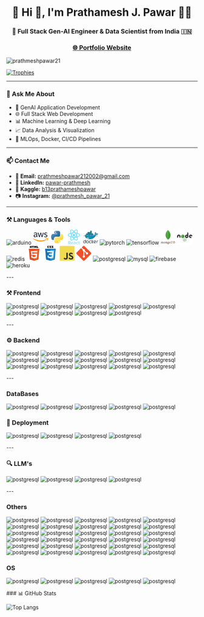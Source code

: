 <h1 align="center">🚀 Hi 👋, I'm Prathamesh J. Pawar 👨‍💻</h1>
<h3 align="center">🧠 Full Stack Gen-AI Engineer & Data Scientist from India 🇮🇳</h3>

<h3 align="center">
  <a href="https://prathameshpawar-mu.vercel.app/" target="_blank">🌐 Portfolio Website</a>
</h3>

<p align="left">
  <img src="https://komarev.com/ghpvc/?username=prathmeshpawar21&label=Profile%20views&color=0e75b6&style=flat" alt="prathmeshpawar21" />
</p>

<p align="left">
  <a href="https://github.com/ryo-ma/github-profile-trophy">
    <img src="https://github-profile-trophy.vercel.app/?username=prathmeshpawar21" alt="Trophies" />
  </a>
</p>

---

### 💬 Ask Me About
- 🤖 GenAI Application Development  
- 🌐 Full Stack Web Development  
- 📊 Machine Learning & Deep Learning  
- 📈 Data Analysis & Visualization  
- 🐳 MLOps, Docker, CI/CD Pipelines  

---

### 📫 Contact Me  
- 📧 **Email:** prathmeshpawar212002@gmail.com  
- 💼 **LinkedIn:** [pawar-prathmesh](https://linkedin.com/in/pawar-prathmesh)  
- 🧪 **Kaggle:** [b13prathameshpawar](https://kaggle.com/b13prathameshpawar)  
- 📷 **Instagram:** [@prathmesh_pawar_21](https://instagram.com/prathmesh_pawar_21)  

---

### ⚒️ Languages & Tools
<p align="left">
  <img src="https://cdn.worldvectorlogo.com/logos/arduino-1.svg" alt="arduino" width="40" height="40"/>
  <img src="https://raw.githubusercontent.com/devicons/devicon/master/icons/amazonwebservices/amazonwebservices-original-wordmark.svg" alt="aws" width="40" height="40"/>
  <img src="https://raw.githubusercontent.com/devicons/devicon/master/icons/python/python-original.svg" alt="python" width="40" height="40"/>
  <img src="https://raw.githubusercontent.com/devicons/devicon/master/icons/react/react-original-wordmark.svg" alt="react" width="40" height="40"/>
  <img src="https://raw.githubusercontent.com/devicons/devicon/master/icons/docker/docker-original-wordmark.svg" alt="docker" width="40" height="40"/>
  <img src="https://www.vectorlogo.zone/logos/pytorch/pytorch-icon.svg" alt="pytorch" width="40" height="40"/>
  <img src="https://www.vectorlogo.zone/logos/tensorflow/tensorflow-icon.svg" alt="tensorflow" width="40" height="40"/>
  <img src="https://raw.githubusercontent.com/devicons/devicon/master/icons/mongodb/mongodb-original-wordmark.svg" alt="mongodb" width="40" height="40"/>
  <img src="https://raw.githubusercontent.com/devicons/devicon/master/icons/nodejs/nodejs-original-wordmark.svg" alt="nodejs" width="40" height="40"/>
  <img src="https://www.vectorlogo.zone/logos/redis/redis-icon.svg" alt="redis" width="40" height="40"/>
  <img src="https://raw.githubusercontent.com/devicons/devicon/master/icons/html5/html5-original-wordmark.svg" alt="html5" width="40" height="40"/>
  <img src="https://raw.githubusercontent.com/devicons/devicon/master/icons/css3/css3-original-wordmark.svg" alt="css3" width="40" height="40"/>
  <img src="https://raw.githubusercontent.com/devicons/devicon/master/icons/javascript/javascript-original.svg" alt="javascript" width="40" height="40"/>
  <img src="https://raw.githubusercontent.com/devicons/devicon/master/icons/git/git-original.svg" alt="git" width="40" height="40"/>
  <img src="https://www.vectorlogo.zone/logos/postgresql/postgresql-icon.svg" alt="postgresql" width="40" height="40"/>
  <img src="https://www.vectorlogo.zone/logos/mysql/mysql-icon.svg" alt="mysql" width="40" height="40"/>
  <img src="https://www.vectorlogo.zone/logos/firebase/firebase-icon.svg" alt="firebase" width="40" height="40"/>
  <img src="https://icon.icepanel.io/Technology/svg/R-.svg" alt="heroku" width="40" height="40"/>
</p>
---

### ⚒️ Frontend
<p>
<img src="https://www.vectorlogo.zone/logos/vitejsdev/vitejsdev-icon.svg" alt="postgresql" width="40" height="40"/>
<img src="https://icon.icepanel.io/Technology/svg/AngularJS.svg" alt="postgresql" width="40" height="40"/>
<img src="https://icon.icepanel.io/Technology/svg/Rollup.js.svg" alt="postgresql" width="40" height="40"/>
<img src="https://icon.icepanel.io/Technology/svg/React-Bootstrap.svg" alt="postgresql" width="40" height="40"/>
<img src="https://icon.icepanel.io/Technology/svg/Streamlit.svg" alt="postgresql" width="40" height="40"/>
<img src="https://icon.icepanel.io/Technology/svg/Backbone.js.svg" alt="postgresql" width="40" height="40"/>
<img src="https://icon.icepanel.io/Technology/svg/jQuery.svg" alt="postgresql" width="40" height="40"/>
<img src="https://icon.icepanel.io/Technology/svg/Solid.js.svg" alt="postgresql" width="40" height="40"/>
<img src="https://icon.icepanel.io/Technology/svg/Bootstrap.svg" alt="postgresql" width="40" height="40"/>
</p>
---

### ⚙️ Backend
<p>
<img src="https://icon.icepanel.io/Technology/png-shadow-512/Django.png" alt="postgresql" width="40" height="40"/>
<img src="https://icon.icepanel.io/Technology/png-shadow-512/Flask.png" alt="postgresql" width="40" height="40"/>
<img src="https://icon.icepanel.io/Technology/svg/FastAPI.svg" alt="postgresql" width="40" height="40"/>
<img src="https://icon.icepanel.io/Technology/svg/TensorFlow.svg" alt="postgresql" width="40" height="40"/>
<img src="https://icon.icepanel.io/Technology/svg/PyTorch.svg" alt="postgresql" width="40" height="40"/>
<img src="https://icon.icepanel.io/Technology/svg/Spring.svg" alt="postgresql" width="40" height="40"/>
<img src="https://icon.icepanel.io/Technology/svg/Node.js.svg" alt="postgresql" width="40" height="40"/>
<img src="https://icon.icepanel.io/Technology/png-shadow-512/Next.js.png" alt="postgresql" width="40" height="40"/>
<img src="https://icon.icepanel.io/Technology/svg/NGINX.svg" alt="postgresql" width="40" height="40"/>
<img src="https://icon.icepanel.io/Technology/svg/GraphQL.svg" alt="postgresql" width="40" height="40"/>
<img src="https://icon.icepanel.io/Technology/svg/Apache-Airflow.svg" alt="postgresql" width="40" height="40"/>
<img src="https://icon.icepanel.io/Technology/svg/Webflow.svg" alt="postgresql" width="40" height="40"/>
<img src="https://icon.icepanel.io/Technology/svg/Firebase.svg" alt="postgresql" width="40" height="40"/>
<img src="https://icon.icepanel.io/Technology/svg/Mongoose.js.svg" alt="postgresql" width="40" height="40"/>
<img src="https://icon.icepanel.io/Technology/svg/PHP.svg" alt="postgresql" width="40" height="40"/>
</p>
---


### DataBases
<p>
<img src="https://icon.icepanel.io/Technology/svg/Redis.svg" alt="postgresql" width="40" height="40"/>
<img src="https://icon.icepanel.io/Technology/svg/MongoDB.svg" alt="postgresql" width="40" height="40"/>
<img src="https://icon.icepanel.io/Technology/svg/MySQL.svg" alt="postgresql" width="40" height="40"/>
<img src="https://icon.icepanel.io/Technology/svg/PostgresSQL.svg" alt="postgresql" width="40" height="40"/>
<img src="https://icon.icepanel.io/Technology/svg/CouchDB.svg" alt="postgresql" width="40" height="40"/>
</p>


### 🚀 Deployment 
<p>
<img src="https://icon.icepanel.io/Technology/svg/Docker.svg" alt="postgresql" width="40" height="40"/>
<img src="https://icon.icepanel.io/Technology/svg/Heroku.svg" alt="postgresql" width="40" height="40"/>
<img src="https://icon.icepanel.io/Technology/svg/Jenkins.svg" alt="postgresql" width="40" height="40"/>
<img src="https://icon.icepanel.io/Technology/svg/Kubernetes.svg" alt="postgresql" width="40" height="40"/>
</p>
---


### 🔍 LLM's
<p>
<img src="https://registry.npmmirror.com/@lobehub/icons-static-png/1.43.0/files/dark/ollama.png" alt="postgresql" width="40" height="40"/>
<img src="" alt="postgresql" width="40" height="40"/>
<img src="" alt="postgresql" width="40" height="40"/>
<img src="" alt="postgresql" width="40" height="40"/>

  
</p>
---


### Others
<p>
<img src="https://icon.icepanel.io/Technology/svg/RabbitMQ.svg" alt="postgresql" width="40" height="40"/>
<img src="https://icon.icepanel.io/Technology/png-shadow-512/Apache-Kafka.png" alt="postgresql" width="40" height="40"/>
<img src="https://icon.icepanel.io/Technology/png-shadow-512/GitHub-Codespaces.png" alt="postgresql" width="40" height="40"/>
<img src="https://icon.icepanel.io/Technology/svg/Anaconda.svg" alt="postgresql" width="40" height="40"/>
<img src="https://icon.icepanel.io/Technology/svg/Arduino.svg" alt="postgresql" width="40" height="40"/>
<img src="https://icon.icepanel.io/Technology/svg/CodeIgniter.svg" alt="postgresql" width="40" height="40"/>
<img src="https://icon.icepanel.io/Technology/svg/C%23-%28CSharp%29.svg" alt="postgresql" width="40" height="40"/>
<img src="https://icon.icepanel.io/Technology/svg/Git.svg" alt="postgresql" width="40" height="40"/>
<img src="https://icon.icepanel.io/Technology/svg/Grafana.svg" alt="postgresql" width="40" height="40"/>
<img src="https://icon.icepanel.io/Technology/svg/JavaScript.svg" alt="postgresql" width="40" height="40"/>
<img src="https://icon.icepanel.io/Technology/svg/Jira.svg" alt="postgresql" width="40" height="40"/>
<img src="https://icon.icepanel.io/Technology/png-shadow-512/Jupyter.png" alt="postgresql" width="40" height="40"/>
<img src="https://icon.icepanel.io/Technology/svg/Kaggle.svg" alt="postgresql" width="40" height="40"/>
<img src="https://icon.icepanel.io/Technology/svg/MATLAB.svg" alt="postgresql" width="40" height="40"/>
<img src="https://icon.icepanel.io/Technology/svg/Apache-Maven.svg" alt="postgresql" width="40" height="40"/>
<img src="https://icon.icepanel.io/Technology/svg/NPM.svg" alt="postgresql" width="40" height="40"/>
<img src="https://icon.icepanel.io/Technology/svg/OpenCV.svg" alt="postgresql" width="40" height="40"/>
<img src="https://icon.icepanel.io/Technology/svg/OpenGL.svg" alt="postgresql" width="40" height="40"/>
<img src="https://icon.icepanel.io/Technology/png-shadow-512/Pandas.png" alt="postgresql" width="40" height="40"/>
<img src="https://icon.icepanel.io/Technology/svg/PostCSS.svg" alt="postgresql" width="40" height="40"/>
<img src="https://icon.icepanel.io/Technology/svg/Postman.svg" alt="postgresql" width="40" height="40"/>
<img src="https://icon.icepanel.io/Technology/png-shadow-512/Unity.png" alt="postgresql" width="40" height="40"/>
<img src="https://icon.icepanel.io/Technology/png-shadow-512/Unreal-Engine.png" alt="postgresql" width="40" height="40"/>
<img src="https://icon.icepanel.io/Technology/svg/Visual-Studio-Code-%28VS-Code%29.svg" alt="postgresql" width="40" height="40"/>
<img src="" alt="postgresql" width="40" height="40"/>
<img src="" alt="postgresql" width="40" height="40"/>
<img src="" alt="postgresql" width="40" height="40"/>
<img src="" alt="postgresql" width="40" height="40"/>
<img src="https://icon.icepanel.io/Technology/svg/TypeScript.svg" alt="postgresql" width="40" height="40"/>
<img src="https://icon.icepanel.io/Technology/svg/Tailwind-CSS.svg" alt="postgresql" width="40" height="40"/>

  

  </p>

### OS
<p> 
<img src="https://icon.icepanel.io/Technology/png-shadow-512/Linux.png" alt="postgresql" width="40" height="40"/>
<img src="https://icon.icepanel.io/Technology/svg/Ubuntu.svg" alt="postgresql" width="40" height="40"/>
<img src="https://icon.icepanel.io/Technology/svg/Windows-11.svg" alt="postgresql" width="40" height="40"/>
<img src="https://www.svgrepo.com/show/330767/kalilinux.svg" alt="postgresql" width="40" height="40"/>
<img src="" alt="postgresql" width="40" height="40"/>




</p>
### 📊 GitHub Stats
<p>
  <img align="left" src="https://github-readme-stats.vercel.app/api/top-langs?username=prathmeshpawar21&show_icons=true&locale=en&layout=compact" alt="Top Langs" />
</p>
